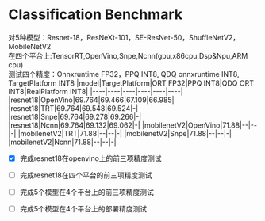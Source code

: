 # Classification Benchmark
对5种模型：Resnet-18，ResNeXt-101，SE-ResNet-50，ShuffleNetV2，MobileNetV2    
在四个平台上:TensorRT,OpenVino,Snpe,Ncnn(gpu,x86cpu,Dsp&Npu,ARM cpu)  
测试四个精度：Onnxruntime FP32，PPQ INT8, QDQ onnxruntime INT8, TargetPlatform INT8 
|model|TargetPlatform|ORT FP32|PPQ INT8|QDQ ORT INT8|RealPlatform INT8|
|----|----|----|----|----|----|
|resnet18|OpenVino|69.764|69.466|67.109|66.985|
|resnet18|TRT|69.764|69.548|69.524|-|
|resnet18|Snpe|69.764|69.278|69.266|-|
|resnet18|Ncnn|69.764|69.132|69.062|-|
|mobilenetV2|OpenVino|71.88|--|--|-|
|mobilenetV2|TRT|71.88|--|--|-|
|mobilenetV2|Snpe|71.88|--|--|-|
|mobilenetV2|Ncnn|71.88|--|--|-|

- [x] 完成resnet18在openvino上的前三项精度测试 
- [ ] 完成resnet18在四个平台的前三项精度测试
- [ ] 完成5个模型在4个平台上的前三项精度测试
- [ ] 完成5个模型在4个平台上的部署精度测试

